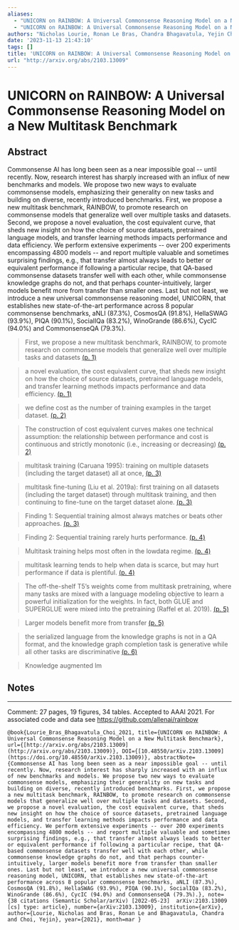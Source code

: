 ```yaml
---
aliases:
  - "UNICORN on RAINBOW: A Universal Commonsense Reasoning Model on a New Multitask Benchmark"
  - "UNICORN on RAINBOW: A Universal Commonsense Reasoning Model on a New Multitask Benchmark"
authors: "Nicholas Lourie, Ronan Le Bras, Chandra Bhagavatula, Yejin Choi"
date: '2023-11-13 21:43:10'
tags: []
title: 'UNICORN on RAINBOW: A Universal Commonsense Reasoning Model on a New Multitask Benchmark'
url: "http://arxiv.org/abs/2103.13009"
---
```


# UNICORN on RAINBOW: A Universal Commonsense Reasoning Model on a New Multitask Benchmark

## Abstract
Commonsense AI has long been seen as a near impossible goal -- until recently. Now, research interest has sharply increased with an influx of new benchmarks and models. We propose two new ways to evaluate commonsense models, emphasizing their generality on new tasks and building on diverse, recently introduced benchmarks. First, we propose a new multitask benchmark, RAINBOW, to promote research on commonsense models that generalize well over multiple tasks and datasets. Second, we propose a novel evaluation, the cost equivalent curve, that sheds new insight on how the choice of source datasets, pretrained language models, and transfer learning methods impacts performance and data efficiency. We perform extensive experiments -- over 200 experiments encompassing 4800 models -- and report multiple valuable and sometimes surprising findings, e.g., that transfer almost always leads to better or equivalent performance if following a particular recipe, that QA-based commonsense datasets transfer well with each other, while commonsense knowledge graphs do not, and that perhaps counter-intuitively, larger models benefit more from transfer than smaller ones. Last but not least, we introduce a new universal commonsense reasoning model, UNICORN, that establishes new state-of-the-art performance across 8 popular commonsense benchmarks, aNLI (87.3%), CosmosQA (91.8%), HellaSWAG (93.9%), PIQA (90.1%), SocialIQa (83.2%), WinoGrande (86.6%), CycIC (94.0%) and CommonsenseQA (79.3%).

> First, we propose a new multitask benchmark, RAINBOW, to promote research on commonsense models that generalize well over multiple tasks and datasets [(p. 1)](zotero://open-pdf/library/items/FDDDW3S9?page=1)

> a novel evaluation, the cost equivalent curve, that sheds new insight on how the choice of source datasets, pretrained language models, and transfer learning methods impacts performance and data efficiency. [(p. 1)](zotero://open-pdf/library/items/FDDDW3S9?page=1)

> we define cost as the number of training examples in the target dataset. [(p. 2)](zotero://open-pdf/library/items/FDDDW3S9?page=2)

> The construction of cost equivalent curves makes one technical assumption: the relationship between performance and cost is continuous and strictly monotonic (i.e., increasing or decreasing) [(p. 2)](zotero://open-pdf/library/items/FDDDW3S9?page=2)

> multitask training (Caruana 1995): training on multiple datasets (including the target dataset) all at once, [(p. 3)](zotero://open-pdf/library/items/FDDDW3S9?page=3)

> multitask fine-tuning (Liu et al. 2019a): first training on all datasets (including the target dataset) through multitask training, and then continuing to fine-tune on the target dataset alone. [(p. 3)](zotero://open-pdf/library/items/FDDDW3S9?page=3)

> Finding 1: Sequential training almost always matches or beats other approaches. [(p. 3)](zotero://open-pdf/library/items/FDDDW3S9?page=3)

> Finding 2: Sequential training rarely hurts performance. [(p. 4)](zotero://open-pdf/library/items/FDDDW3S9?page=4)

> Multitask training helps most often in the lowdata regime. [(p. 4)](zotero://open-pdf/library/items/FDDDW3S9?page=4)

> multitask learning tends to help when data is scarce, but may hurt performance if data is plentiful. [(p. 4)](zotero://open-pdf/library/items/FDDDW3S9?page=4)

> The off-the-shelf T5’s weights come from multitask pretraining, where many tasks are mixed with a language modeling objective to learn a powerful initialization for the weights. In fact, both GLUE and SUPERGLUE were mixed into the pretraining (Raffel et al. 2019). [(p. 5)](zotero://open-pdf/library/items/FDDDW3S9?page=5)

> Larger models benefit more from transfer [(p. 5)](zotero://open-pdf/library/items/FDDDW3S9?page=5)

> the serialized language from the knowledge graphs is not in a QA format, and the knowledge graph completion task is generative while all other tasks are discriminative [(p. 6)](zotero://open-pdf/library/items/FDDDW3S9?page=6)

> Knowledge augmented lm

## Notes

---
Comment: 27 pages, 19 figures, 34 tables. Accepted to AAAI 2021. For associated code and data see https://github.com/allenai/rainbow

```
@book{Lourie_Bras_Bhagavatula_Choi_2021, title={UNICORN on RAINBOW: A Universal Commonsense Reasoning Model on a New Multitask Benchmark}, url={[http://arxiv.org/abs/2103.13009](http://arxiv.org/abs/2103.13009)}, DOI={[10.48550/arXiv.2103.13009](https://doi.org/10.48550/arXiv.2103.13009)}, abstractNote={Commonsense AI has long been seen as a near impossible goal -- until recently. Now, research interest has sharply increased with an influx of new benchmarks and models. We propose two new ways to evaluate commonsense models, emphasizing their generality on new tasks and building on diverse, recently introduced benchmarks. First, we propose a new multitask benchmark, RAINBOW, to promote research on commonsense models that generalize well over multiple tasks and datasets. Second, we propose a novel evaluation, the cost equivalent curve, that sheds new insight on how the choice of source datasets, pretrained language models, and transfer learning methods impacts performance and data efficiency. We perform extensive experiments -- over 200 experiments encompassing 4800 models -- and report multiple valuable and sometimes surprising findings, e.g., that transfer almost always leads to better or equivalent performance if following a particular recipe, that QA-based commonsense datasets transfer well with each other, while commonsense knowledge graphs do not, and that perhaps counter-intuitively, larger models benefit more from transfer than smaller ones. Last but not least, we introduce a new universal commonsense reasoning model, UNICORN, that establishes new state-of-the-art performance across 8 popular commonsense benchmarks, aNLI (87.3%), CosmosQA (91.8%), HellaSWAG (93.9%), PIQA (90.1%), SocialIQa (83.2%), WinoGrande (86.6%), CycIC (94.0%) and CommonsenseQA (79.3%).}, note={38 citations (Semantic Scholar/arXiv) [2022-05-23]  arXiv:2103.13009 [cs] type: article}, number={arXiv:2103.13009}, institution={arXiv}, author={Lourie, Nicholas and Bras, Ronan Le and Bhagavatula, Chandra and Choi, Yejin}, year={2021}, month=mar }
```